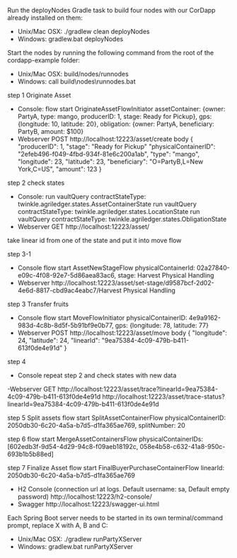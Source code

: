 Run the deployNodes Gradle task to build four nodes with our CorDapp already installed on them:
- Unix/Mac OSX: ./gradlew clean deployNodes
- Windows: gradlew.bat deployNodes

Start the nodes by running the following command from the root of the cordapp-example folder:
- Unix/Mac OSX: build/nodes/runnodes
- Windows: call build\nodes\runnodes.bat


step 1 
Originate Asset
- Console:
flow start OriginateAssetFlowInitiator assetContainer: {owner: PartyA, type: mango, producerID: 1, stage: Ready for Pickup}, gps: {longitude: 10, latitude: 20}, obligation: {owner: PartyA, beneficiary: PartyB, amount: $100}
- Webserver
POST
http://localhost:12223/asset/create
body
{
    "producerID": 1,
    "stage": "Ready for Pickup"
    "physicalContainerID": "2efeb496-f049-4fbd-934f-81e6c200a1ab",
    "type": "mango",
    "longitude": 23,
    "latitude": 23,
    "beneficiary": "O=PartyB,L=New York,C=US",
    "amount": 123
}

step 2
check states
- Console:
run vaultQuery contractStateType: twinkle.agriledger.states.AssetContainerState
run vaultQuery contractStateType: twinkle.agriledger.states.LocationState
run vaultQuery contractStateType: twinkle.agriledger.states.ObligationState
- Webserver
GET 
http://localhost:12223/asset/

take linear id from one of the state and put it into move flow

step 3-1
- Console
flow start AssetNewStageFlow physicalContainerId: 02a27840-e09c-4f08-92e7-5d86aea83ac6, stage: Harvest Physical Handling
- Webserver
http://localhost:12223/asset/set-stage/d9587bcf-2d02-4e6d-8817-cbd9ac4eabc7/Harvest Physical Handling

step 3
Transfer fruits
- Console
flow start MoveFlowInitiator physicalContainerID: 4e9a9162-983d-4c8b-8d5f-5b91bf9e0b77, gps: {longitude: 78, latitude: 77}
- Webserver
POST 
http://localhost:12223/asset/move
body
{
	"longitude": 24,
    "latitude": 24,
    "linearId": "9ea75384-4c09-479b-b411-613f0de4e91d"
}


step 4
- Console
repeat step 2 and check states with new data


-Webserver
GET
http://localhost:12223/asset/trace?linearId=9ea75384-4c09-479b-b411-613f0de4e91d
http://localhost:12223/asset/trace-status?linearId=9ea75384-4c09-479b-b411-613f0de4e91d


step 5
Split assets
flow start SplitAssetContainerFlow physicalContainerID: 2050db30-6c20-4a5a-b7d5-d1fa365ae769, splitNumber: 20
        
                                                                 
step 6
flow start MergeAssetContainersFlow physicalContainerIDs: [602edb3f-9d54-4d29-94c8-f09aeb18192c, 058e4b58-c632-41a8-950c-693b1b5b88ed]


step 7
Finalize Asset
flow start FinalBuyerPurchaseContainerFlow linearId: 2050db30-6c20-4a5a-b7d5-d1fa365ae769






- H2 Console (connection url at logs. Default username: sa, Default empty password)
http://localhost:12223/h2-console/
- Swagger
http://localhost:12223/swagger-ui.html

Each Spring Boot server needs to be started in its own terminal/command prompt, replace X with A, B and C:
- Unix/Mac OSX: ./gradlew runPartyXServer
- Windows: gradlew.bat runPartyXServer


